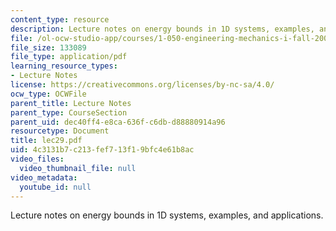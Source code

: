 ```yaml
---
content_type: resource
description: Lecture notes on energy bounds in 1D systems, examples, and applications.
file: /ol-ocw-studio-app/courses/1-050-engineering-mechanics-i-fall-2007/4c3131b7c213fef713f19bfc4e61b8ac_lec29.pdf
file_size: 133089
file_type: application/pdf
learning_resource_types:
- Lecture Notes
license: https://creativecommons.org/licenses/by-nc-sa/4.0/
ocw_type: OCWFile
parent_title: Lecture Notes
parent_type: CourseSection
parent_uid: dec40ff4-e8ca-636f-c6db-d88880914a96
resourcetype: Document
title: lec29.pdf
uid: 4c3131b7-c213-fef7-13f1-9bfc4e61b8ac
video_files:
  video_thumbnail_file: null
video_metadata:
  youtube_id: null
---
```

Lecture notes on energy bounds in 1D systems, examples, and applications.